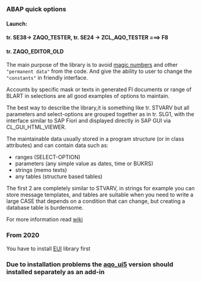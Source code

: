 ### ABAP quick options

#### Launch:
#### tr. SE38-> ZAQO_TESTER, tr. SE24 -> ZCL_AQO_TESTER  ===> F8
#### tr. ZAQO_EDITOR_OLD

The main purpose of the library is to avoid [magic numbers](https://en.wikipedia.org/wiki/Magic_number_(programming)#Unnamed_numerical_constants) and other `"permanent data"` from the code. And give the ability to user to change the `"constants"` in friendly interface.

Accounts by specific mask or texts in generated FI documents or range of BLART in selections are all good examples of options to maintain.

The best way to describe the library,it is something like tr. STVARV but all parameters and select-options are grouped together as in tr. SLG1, with the interface similar to SAP Fiori and displayed directly in SAP GUI via CL_GUI_HTML_VIEWER.

The maintainable data usually stored in a program structure (or in class attributes) and can contain data such as:
* ranges (SELECT-OPTION)
* parameters (any simple value as dates, time or BUKRS)
* strings (memo texts)
* any tables (structure based tables)

The first 2 are completely similar to STVARV, in strings for example you can store message templates, and tables are suitable when you need to write a large CASE that depends on a condition that can change, but creating a database table is burdensome.

For more information read [wiki](https://github.com/bizhuka/aqo/wiki)


### From 2020
You have to install [EUI](https://github.com/bizhuka/eui) library first


### Due to installation problems the [aqo_ui5](https://github.com/bizhuka/aqo_ui5) version should installed separately as an add-in
